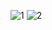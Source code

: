 ![1](https://github.com/Deepoo2000/ToDo_App_ReactJS/assets/104589126/180a334e-f47d-4f91-a280-eba10d95ef52)
![2](https://github.com/Deepoo2000/ToDo_App_ReactJS/assets/104589126/2106b48e-e1a3-4d79-a96a-430d2b5cb3b4)
